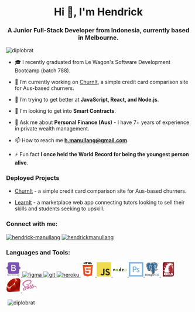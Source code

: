 <h1 align="center">Hi 👋, I'm Hendrick</h1>
<h3 align="center">A Junior Full-Stack Developer from Indonesia, currently based in Melbourne.</h3>

<p align="left"> <img src="https://komarev.com/ghpvc/?username=diplobrat&label=Profile%20views&color=0e75b6&style=flat" alt="diplobrat" /> </p>

- 🎓 I recently graduated from Le Wagon's Software Development Bootcamp (batch 788).

- 🔭 I’m currently working on [ChurnIt](http://www.churnit.me/), a simple credit card comparison site for Aus-based churners.

- 🌱 I’m trying to get better at **JavaScript, React, and Node.js**.

- 🔮 I'm looking to get into **Smart Contracts**.

- 💬 Ask me about **Personal Finance (Aus)** - I have 7+ years of experience in private wealth management.

- 📫 How to reach me **h.manullang@gmail.com**.

- ⚡ Fun fact **I once held the World Record for being the youngest person alive**.

<h3 align="left">Deployed Projects</h3>

- [ChurnIt](http://www.churnit.me/) - a simple credit card comparison site for Aus-based churners.

- [LearnIt](https://fantastic4learnit.herokuapp.com/) - a marketplace web app connecting tutors looking to sell their skills and students seeking to upskill.

<h3 align="left">Connect with me:</h3>
<p align="left">
<a href="https://linkedin.com/in/hendrick-manullang" target="blank"><img align="center" src="https://raw.githubusercontent.com/rahuldkjain/github-profile-readme-generator/master/src/images/icons/Social/linked-in-alt.svg" alt="hendrick-manullang" height="30" width="40" /></a>
<a href="https://instagram.com/hendrickmanullang" target="blank"><img align="center" src="https://raw.githubusercontent.com/rahuldkjain/github-profile-readme-generator/master/src/images/icons/Social/instagram.svg" alt="hendrickmanullang" height="30" width="40" /></a>
</p>

<h3 align="left">Languages and Tools:</h3>
<p align="left"> <a href="https://getbootstrap.com" target="_blank" rel="noreferrer"> <img src="https://raw.githubusercontent.com/devicons/devicon/master/icons/bootstrap/bootstrap-plain-wordmark.svg" alt="bootstrap" width="40" height="40"/> </a> <a href="https://www.figma.com/" target="_blank" rel="noreferrer"> <img src="https://www.vectorlogo.zone/logos/figma/figma-icon.svg" alt="figma" width="40" height="40"/> </a> <a href="https://git-scm.com/" target="_blank" rel="noreferrer"> <img src="https://www.vectorlogo.zone/logos/git-scm/git-scm-icon.svg" alt="git" width="40" height="40"/> </a> <a href="https://heroku.com" target="_blank" rel="noreferrer"> <img src="https://www.vectorlogo.zone/logos/heroku/heroku-icon.svg" alt="heroku" width="40" height="40"/> </a> <a href="https://www.w3.org/html/" target="_blank" rel="noreferrer"> <img src="https://raw.githubusercontent.com/devicons/devicon/master/icons/html5/html5-original-wordmark.svg" alt="html5" width="40" height="40"/> </a> <a href="https://developer.mozilla.org/en-US/docs/Web/JavaScript" target="_blank" rel="noreferrer"> <img src="https://raw.githubusercontent.com/devicons/devicon/master/icons/javascript/javascript-original.svg" alt="javascript" width="40" height="40"/> </a> <a href="https://nodejs.org" target="_blank" rel="noreferrer"> <img src="https://raw.githubusercontent.com/devicons/devicon/master/icons/nodejs/nodejs-original-wordmark.svg" alt="nodejs" width="40" height="40"/> </a> <a href="https://www.photoshop.com/en" target="_blank" rel="noreferrer"> <img src="https://raw.githubusercontent.com/devicons/devicon/master/icons/photoshop/photoshop-line.svg" alt="photoshop" width="40" height="40"/> </a> <a href="https://www.postgresql.org" target="_blank" rel="noreferrer"> <img src="https://raw.githubusercontent.com/devicons/devicon/master/icons/postgresql/postgresql-original-wordmark.svg" alt="postgresql" width="40" height="40"/> </a> <a href="https://rubyonrails.org" target="_blank" rel="noreferrer"> <img src="https://raw.githubusercontent.com/devicons/devicon/master/icons/rails/rails-original-wordmark.svg" alt="rails" width="40" height="40"/> </a> <a href="https://www.ruby-lang.org/en/" target="_blank" rel="noreferrer"> <img src="https://raw.githubusercontent.com/devicons/devicon/master/icons/ruby/ruby-original.svg" alt="ruby" width="40" height="40"/> </a> <a href="https://sass-lang.com" target="_blank" rel="noreferrer"> <img src="https://raw.githubusercontent.com/devicons/devicon/master/icons/sass/sass-original.svg" alt="sass" width="40" height="40"/> </a> </p>

<p>&nbsp;<img align="center" src="https://github-readme-stats.vercel.app/api?username=diplobrat&show_icons=true&locale=en" alt="diplobrat" /></p>
